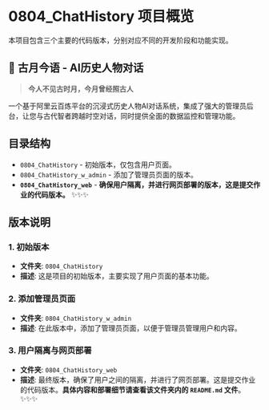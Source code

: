 # 0804_ChatHistory 项目概览

本项目包含三个主要的代码版本，分别对应不同的开发阶段和功能实现。

## 🌙 古月今语 - AI历史人物对话

> **今人不见古时月，今月曾经照古人**

一个基于阿里云百炼平台的沉浸式历史人物AI对话系统，集成了强大的管理员后台，让您与古代智者跨越时空对话，同时提供全面的数据监控和管理功能。

## 目录结构

- `0804_ChatHistory` - 初始版本，仅包含用户页面。
- `0804_ChatHistory_w_admin` - 添加了管理员页面的版本。
- **`0804_ChatHistory_web`** - **确保用户隔离，并进行网页部署的版本，这是提交作业的代码版本。** ✨✨✨

## 版本说明

### 1. 初始版本
- **文件夹**: `0804_ChatHistory`
- **描述**: 这是项目的初始版本，主要实现了用户页面的基本功能。

### 2. 添加管理员页面
- **文件夹**: `0804_ChatHistory_w_admin`
- **描述**: 在此版本中，添加了管理员页面，以便于管理员管理用户和内容。

### 3. 用户隔离与网页部署
- **文件夹**: `0804_ChatHistory_web`
- **描述**: 最终版本，确保了用户之间的隔离，并进行了网页部署。这是提交作业的代码版本。**具体内容和部署细节请查看该文件夹内的 `README.md` 文件**。✨✨✨

